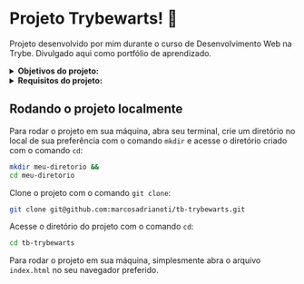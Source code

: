 # Projeto Trybewarts! :bricks:
Projeto desenvolvido por mim durante o curso de Desenvolvimento Web na Trybe. Divulgado aqui como portfólio de aprendizado.

<details>
<summary><strong> Objetivos do projeto:</strong></summary>

  * Desenvolver uma página de formulário da "Escola de Magia de Trybewarts", em que as pessoas estudantes poderão enviar seus feedbacks sobre ela.
  * Verificar se eu era capaz de implementar um formulário usando JavaScript, CSS e HTML.
</details>
<details>
<summary><strong> Requisitos do projeto:</strong></summary>

* Criar uma barra verde na parte superior da página.
* Adicionar o logotipo da Trybewarts.
* Acrescentar um formulário de login no header.
* Criar um título com o texto "Trybewarts" centralizado dentro do Header.
* Adicionar um formulário no corpo da página.
* Fazer com que a direção do formulário seja vertical.
* Adicionar a logo da Trybewarts ao lado direito da página.
* Acrescentar inputs de nome, sobrenome e email ao formulário.
* Acrescentar um select ao formulário.
* Posicionar os campos de Nome e Sobrenome lado a lado.
* Posicionar os campos de Email e Casa lado a lado.
* Adicionar 3 inputs do tipo radio ao formulário.
* Criar inputs do tipo checkbox.
* Criar um campo de avaliação.
* Criar uma textarea.
* Criar uma checkbox que servirá para validar as informações digitadas pela pessoa usuária.
* Criar um botão de "Enviar" para submeter o formulário.
* Habilitar o botão "Enviar" após a validação do checkbox.
* Criar um rodapé ao final da página.
* Requisitos Bônus:
  * Criar um contador de caracteres.
  * Substituir o formulário pelas informações da pessoa estudante.
</details>
  
## Rodando o projeto localmente

Para rodar o projeto em sua máquina, abra seu terminal, crie um diretório no local de sua preferência com o comando `mkdir` e acesse o diretório criado com o comando `cd`:

```bash
mkdir meu-diretorio &&
cd meu-diretorio
```

Clone o projeto com o comando `git clone`:

```bash
git clone git@github.com:marcosadrianoti/tb-trybewarts.git
```

Acesse o diretório do projeto com o comando `cd`:

```bash
cd tb-trybewarts
```

Para rodar o projeto em sua máquina, simplesmente abra o arquivo `index.html` no seu navegador preferido.
